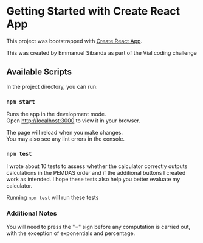 # Getting Started with Create React App

This project was bootstrapped with [Create React App](https://github.com/facebook/create-react-app).

This was created by Emmanuel Sibanda as part of the Vial coding challenge

## Available Scripts

In the project directory, you can run:

### `npm start`

Runs the app in the development mode.\
Open [http://localhost:3000](http://localhost:3000) to view it in your browser.

The page will reload when you make changes.\
You may also see any lint errors in the console.

### `npm test`

I wrote about 10 tests to assess whether the calculator correctly outputs calculations in the PEMDAS order and if the additional buttons I created work as intended. I hope these tests also help you better evaluate my calculator. 

Running `npm test` will run these tests


### Additional Notes
You will need to press the "=" sign before any computation is carried out, with the exception of exponentials and percentage.

